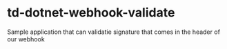 # td-dotnet-webhook-validate
Sample application that can validatie signature that comes in the header of our webhook
